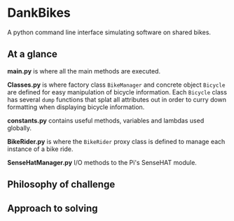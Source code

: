 # DankBikes
A python command line interface simulating software on shared bikes.

## At a glance

**main.py** is where all the main methods are executed.

**Classes.py** is where factory class `BikeManager` and concrete object `Bicycle` are defined for easy manipulation of bicycle information. Each `Bicycle` class has several `dump` functions that splat all attributes out in order to curry down formatting when displaying bicycle information.

**constants.py** contains useful methods, variables and lambdas used globally.

**BikeRider.py** is where the `BikeRider` proxy class is defined to manage each instance of a bike ride.

**SenseHatManager.py** I/O methods to the Pi's SenseHAT module.

## Philosophy of challenge


## Approach to solving


